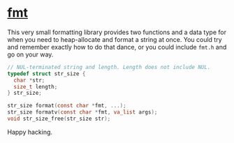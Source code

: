 # [fmt](https://github.com/tekknolagi/fmt)

This very small formatting library provides two functions and a data type for
when you need to heap-allocate and format a string at once. You could try and
remember exactly how to do that dance, or you could include `fmt.h` and go on
your way.

```c
// NUL-terminated string and length. Length does not include NUL.
typedef struct str_size {
  char *str;
  size_t length;
} str_size;

str_size format(const char *fmt, ...);
str_size formatv(const char *fmt, va_list args);
void str_size_free(str_size str);
```

Happy hacking.
